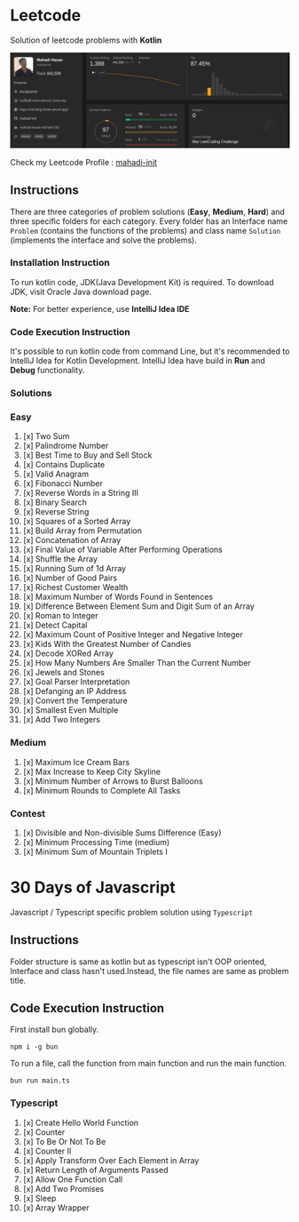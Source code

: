 # Leetcode

Solution of leetcode problems with **Kotlin**
<br/>

![86.png](./images/97.png)

Check my Leetcode Profile : [mahadi-init](https://leetcode.com/mahadi-init/)

## Instructions

There are three categories of problem solutions (**Easy**, **Medium**, **Hard**) and three specific folders for
each category. Every folder has an Interface name `Problem` (contains the functions of the problems) and class
name `Solution` (implements the interface and solve the problems).

### Installation Instruction

To run kotlin code, JDK(Java Development Kit) is required. To download JDK, visit Oracle Java download page. <br/>

**Note:** For better experience, use **IntelliJ Idea IDE**

### Code Execution Instruction

It's possible to run kotlin code from command Line, but it's recommended to IntelliJ Idea for Kotlin Development.
IntelliJ Idea have build in **Run** and **Debug** functionality.

### Solutions

### Easy

1. [x] Two Sum
2. [x] Palindrome Number
3. [x] Best Time to Buy and Sell Stock
4. [x] Contains Duplicate
5. [x] Valid Anagram
6. [x] Fibonacci Number
7. [x] Reverse Words in a String III
8. [x] Binary Search
9. [x] Reverse String
10. [x] Squares of a Sorted Array
11. [x] Build Array from Permutation
12. [x] Concatenation of Array
13. [x] Final Value of Variable After Performing Operations
14. [x] Shuffle the Array
15. [x] Running Sum of 1d Array
16. [x] Number of Good Pairs
17. [x] Richest Customer Wealth
18. [x] Maximum Number of Words Found in Sentences
19. [x] Difference Between Element Sum and Digit Sum of an Array
20. [x] Roman to Integer
21. [x] Detect Capital
22. [x] Maximum Count of Positive Integer and Negative Integer
23. [x] Kids With the Greatest Number of Candies
24. [x] Decode XORed Array
25. [x] How Many Numbers Are Smaller Than the Current Number
26. [x] Jewels and Stones
27. [x] Goal Parser Interpretation
28. [x] Defanging an IP Address
29. [x] Convert the Temperature
30. [x] Smallest Even Multiple
31. [x] Add Two Integers

### Medium

1. [x] Maximum Ice Cream Bars
2. [x] Max Increase to Keep City Skyline
3. [x] Minimum Number of Arrows to Burst Balloons
4. [x] Minimum Rounds to Complete All Tasks

### Contest

1. [x] Divisible and Non-divisible Sums Difference (Easy)
2. [x] Minimum Processing Time (medium)
3. [x] Minimum Sum of Mountain Triplets I

# 30 Days of Javascript

Javascript / Typescript specific problem solution using `Typescript`

## Instructions

Folder structure is same as kotlin but as typescript isn't OOP oriented,
Interface and class hasn't used.Instead, the file names are same as problem title.

## Code Execution Instruction

First install bun globally.

```shell
npm i -g bun
```

To run a file, call the function from main function and run the main function.

```shell
bun run main.ts
```

### Typescript

1. [x] Create Hello World Function
2. [x] Counter
3. [x] To Be Or Not To Be
4. [x] Counter II
5. [x] Apply Transform Over Each Element in Array
6. [x] Return Length of Arguments Passed
7. [x] Allow One Function Call
8. [x] Add Two Promises
9. [x] Sleep
10. [x] Array Wrapper




